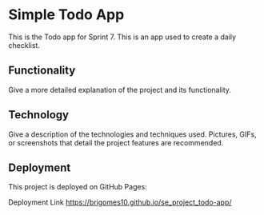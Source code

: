 # Simple Todo App

This is the Todo app for Sprint 7. This is an app used to create a daily checklist.

## Functionality

Give a more detailed explanation of the project and its functionality.

## Technology

Give a description of the technologies and techniques used. Pictures, GIFs, or screenshots that detail the project features are recommended.

## Deployment

This project is deployed on GitHub Pages:

Deployment Link https://brigomes10.github.io/se_project_todo-app/
